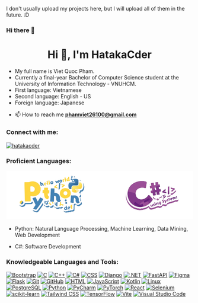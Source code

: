 I don't usually upload my projects here, but I will upload all of them in the future. :D
### Hi there 👋
<h1 align="center">Hi 👋, I'm HatakaCder</h1>

<ul>
  <li>My full name is Viet Quoc Pham.</li>
  <li>Currently a final-year Bachelor of Computer Science student at the University of Information Technology - VNUHCM.</li>
  <li>First language: Vietnamese</li>
  <li>Second language: English - US</li>
  <li>Foreign language: Japanese</li>
</ul>

- 📫 How to reach me **phamviet26100@gmail.com**

<h3 align="left">Connect with me:</h3>
<p align="left">
<a href="https://fb.com/hatakacder" target="blank"><img align="center" src="https://raw.githubusercontent.com/rahuldkjain/github-profile-readme-generator/master/src/images/icons/Social/facebook.svg" alt="hatakacder" height="30" width="40" /></a>
</p>

<h3 align="left">Proficient Languages:</h3>
<img src="major_langs.png"></img>

- Python: Natural Language Processing, Machine Learning, Data Mining, Web Development

- C#: Software Development 

<h3 align="left">Knowledgeable Languages and Tools:</h3>
<p align="left">
  <a href="https://getbootstrap.com/"><img src="https://skillicons.dev/icons?i=bootstrap" alt="Bootstrap" /></a>
  <a href="https://en.wikipedia.org/wiki/C_(programming_language)"><img src="https://skillicons.dev/icons?i=c" alt="C" /></a>
  <a href="https://isocpp.org/"><img src="https://skillicons.dev/icons?i=cpp" alt="C++" /></a>
  <a href="https://learn.microsoft.com/dotnet/csharp/"><img src="https://skillicons.dev/icons?i=cs" alt="C#" /></a>
  <a href="https://developer.mozilla.org/en-US/docs/Web/CSS"><img src="https://skillicons.dev/icons?i=css" alt="CSS" /></a>
  <a href="https://www.djangoproject.com/"><img src="https://skillicons.dev/icons?i=django" alt="Django" /></a>
  <a href="https://dotnet.microsoft.com/"><img src="https://skillicons.dev/icons?i=dotnet" alt=".NET" /></a>
  <a href="https://fastapi.tiangolo.com/"><img src="https://skillicons.dev/icons?i=fastapi" alt="FastAPI" /></a>
  <a href="https://www.figma.com/"><img src="https://skillicons.dev/icons?i=figma" alt="Figma" /></a>
  <a href="https://flask.palletsprojects.com/"><img src="https://skillicons.dev/icons?i=flask" alt="Flask" /></a>
  <a href="https://git-scm.com/"><img src="https://skillicons.dev/icons?i=git" alt="Git" /></a>
  <a href="https://github.com/"><img src="https://skillicons.dev/icons?i=github" alt="GitHub" /></a>
  <a href="https://developer.mozilla.org/en-US/docs/Web/HTML"><img src="https://skillicons.dev/icons?i=html" alt="HTML" /></a>
  <a href="https://developer.mozilla.org/en-US/docs/Web/JavaScript"><img src="https://skillicons.dev/icons?i=js" alt="JavaScript" /></a>
  <a href="https://kotlinlang.org/"><img src="https://skillicons.dev/icons?i=kotlin" alt="Kotlin" /></a>
  <a href="https://www.linux.org/"><img src="https://skillicons.dev/icons?i=linux" alt="Linux" /></a>
  <a href="https://www.postgresql.org/"><img src="https://skillicons.dev/icons?i=postgres" alt="PostgreSQL" /></a>
  <a href="https://www.python.org/"><img src="https://skillicons.dev/icons?i=py" alt="Python" /></a>
  <a href="https://www.jetbrains.com/pycharm/"><img src="https://skillicons.dev/icons?i=pycharm" alt="PyCharm" /></a>
  <a href="https://pytorch.org/"><img src="https://skillicons.dev/icons?i=pytorch" alt="PyTorch" /></a>
  <a href="https://reactjs.org/"><img src="https://skillicons.dev/icons?i=react" alt="React" /></a>
  <a href="https://www.selenium.dev/"><img src="https://skillicons.dev/icons?i=selenium" alt="Selenium" /></a>
  <a href="https://scikit-learn.org/"><img src="https://skillicons.dev/icons?i=sklearn" alt="scikit-learn" /></a>
  <a href="https://tailwindcss.com/"><img src="https://skillicons.dev/icons?i=tailwind" alt="Tailwind CSS" /></a>
  <a href="https://www.tensorflow.org/"><img src="https://skillicons.dev/icons?i=tensorflow" alt="TensorFlow" /></a>
  <a href="https://vitejs.dev/"><img src="https://skillicons.dev/icons?i=vite" alt="Vite" /></a>
  <a href="https://code.visualstudio.com/"><img src="https://skillicons.dev/icons?i=vscode" alt="Visual Studio Code" /></a>
</p>



<!--
**HatakaCder/HatakaCder** is a ✨ _special_ ✨ repository because its `README.md` (this file) appears on your GitHub profile.

Here are some ideas to get you started:

- 🔭 I’m currently working on ...
- 🌱 I’m currently learning ...
- 👯 I’m looking to collaborate on ...
- 🤔 I’m looking for help with ...
- 💬 Ask me about ...
- 📫 How to reach me: ...
- 😄 Pronouns: ...
- ⚡ Fun fact: ...
-->
